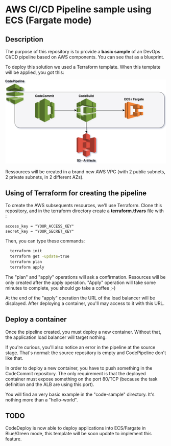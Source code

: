 # AWS CI/CD Pipeline sample using ECS (Fargate mode) #

## Description ##

The purpose of this repository is to provide a **basic sample** of an DevOps 
CI/CD pipeline based on AWS components. You can see that as a blueprint.

To deploy this solution we used a Terraform template. When this template will
be applied, you got this:

![pipeline](pipeline.png)

Ressources will be created in a brand new AWS VPC (with 2 public subnets, 2 
private subnets, in 2 different AZs).

## Using of Terraform for creating the pipeline ##

To create the AWS subsequents resources, we'll use Terraform. Clone this 
repository, and in the terraform directory create a **terraform.tfvars** file 
with :

```
access_key = "YOUR_ACCESS_KEY"
secret_key = "YOUR_SECRET_KEY"
```

Then, you can type these commands:

```bash
  terraform init
  terraform get -update=true
  terraform plan
  terraform apply
```

The "plan" and "apply" operations will ask a confirmation. Resources will be 
only created after the apply operation. "Apply" operation will take some 
minutes to complete, you should go take a coffee ;-)

At the end of the "apply" operation the URL of the load balancer will be 
displayed. After deploying a container, you'll may access to it with this URL.

## Deploy a container ##

Once the pipeline created, you must deploy a new container. Without that, the
application load balancer will target nothing.

If you're curious, you'll also notice an error in the pipeline at the source
stage. That's normal: the source repository is empty and CodePipeline don't
like that.

In order to deploy a new container, you have to push something in the CodeCommit
repository. The only requirement is that the deployed container must expose
something on the port 80/TCP (because the task definition and the ALB are using
this port).

You will find an very basic example in the "code-sample" directory. It's nothing
more than a "hello-world".

## TODO ##

CodeDeploy is now able to deploy applications into ECS/Fargate in Blue/Green mode, 
this template will be soon update to implement this feature.

